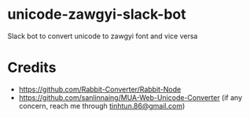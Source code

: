 # unicode-zawgyi-slack-bot
Slack bot to convert unicode to zawgyi font and vice versa

# Credits
- https://github.com/Rabbit-Converter/Rabbit-Node
- https://github.com/sanlinnaing/MUA-Web-Unicode-Converter
(if any concern, reach me through tinhtun.86@gmail.com)
